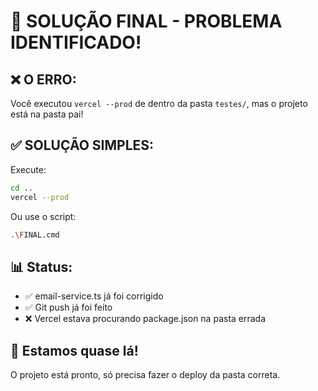 # 🎯 SOLUÇÃO FINAL - PROBLEMA IDENTIFICADO!

## ❌ O ERRO:
Você executou `vercel --prod` de dentro da pasta `testes/`, mas o projeto está na pasta pai!

## ✅ SOLUÇÃO SIMPLES:

Execute:
```bash
cd ..
vercel --prod
```

Ou use o script:
```bash
.\FINAL.cmd
```

## 📊 Status:
- ✅ email-service.ts já foi corrigido
- ✅ Git push já foi feito
- ❌ Vercel estava procurando package.json na pasta errada

## 🎉 Estamos quase lá!
O projeto está pronto, só precisa fazer o deploy da pasta correta.
